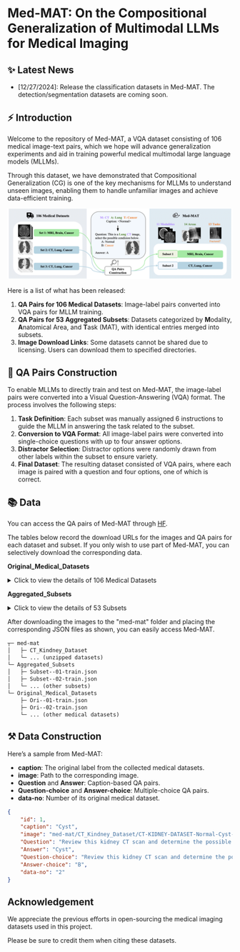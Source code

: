 # Med-MAT: On the Compositional Generalization of Multimodal LLMs for Medical Imaging

## ✨ Latest News
- [12/27/2024]: Release the classification datasets in Med-MAT. The detection/segmentation datasets are coming soon.

## ⚡ Introduction
Welcome to the repository of Med-MAT, a VQA dataset consisting of 106 medical image-text pairs, which we hope will advance generalization experiments and aid in training powerful medical multimodal large language models (MLLMs).

Through this dataset, we have demonstrated that Compositional Generalization (CG) is one of the key mechanisms for MLLMs to understand unseen images, enabling them to handle unfamiliar images and achieve data-efficient training.

<div align=center>
<img src="assets/process-medmat.jpg" width = "800" alt="medmat" align=center/>
</div>

Here is a list of what has been released:

1. **QA Pairs for 106 Medical Datasets**: Image-label pairs converted into VQA pairs for MLLM training.
2. **QA Pairs for 53 Aggregated Subsets**: Datasets categorized by **M**odality, **A**natomical Area, and **T**ask (MAT), with identical entries merged into subsets.
3. **Image Download Links**: Some datasets cannot be shared due to licensing. Users can download them to specified directories.


## 💭 QA Pairs Construction

To enable MLLMs to directly train and test on Med-MAT, the image-label pairs were converted into a Visual Question-Answering (VQA) format. The process involves the following steps:
1. **Task Definition**: Each subset was manually assigned 6 instructions to guide the MLLM in answering the task related to the subset.
2. **Conversion to VQA Format**: All image-label pairs were converted into single-choice questions with up to four answer options.
3. **Distractor Selection**: Distractor options were randomly drawn from other labels within the subset to ensure variety.
4. **Final Dataset**: The resulting dataset consisted of VQA pairs, where each image is paired with a question and four options, one of which is correct.


## 📚 Data

You can access the QA pairs of Med-MAT through [HF](https://huggingface.co/datasets/FreedomIntelligence/Med-MAT).

The tables below record the download URLs for the images and QA pairs for each dataset and subset. If you only wish to use part of Med-MAT, you can selectively download the corresponding data.

**Original_Medical_Datasets**
<details>
<summary>Click to view the details of 106 Medical Datasets</summary>

| **No.** | **Name with link** | **Modality** | **Area** | **Task** | **QA** |
| ------ | ------- | ------- | -------- | -------- | -------- |
| 1 |[Intel and MobileODT Cervical Screening](https://www.kaggle.com/competitions/intel-mobileodt-cervical-cancer-screening/data)|Co|Cervix|Cervix Type in Screening|[HF](https://huggingface.co/datasets/FreedomIntelligence/Med-MAT/blob/main/Original_Medical_Datasets/ori--01-train.json)|
| 2 |[CT Kindney Dataset](https://www.kaggle.com/datasets/nazmul0087/ct-kidney-dataset-normal-cyst-tumor-and-stone)|CT|Kidney|Normal or Cyst or Tumor|[HF](https://huggingface.co/datasets/FreedomIntelligence/Med-MAT/blob/main/Original_Medical_Datasets/ori--02-train.json)|
| 3 |[SARS-COV-2 Ct-Scan](https://www.kaggle.com/datasets/plameneduardo/sarscov2-ctscan-dataset)|CT|Lung|COVID19, Classification Dataset|[HF](https://huggingface.co/datasets/FreedomIntelligence/Med-MAT/blob/main/Original_Medical_Datasets/ori--03-train.json)|
| 4 |[COVID CT COVID-CT](https://tianchi.aliyun.com/dataset/106604)|CT|Lung|COVID19, Classification Dataset.|[HF](https://huggingface.co/datasets/FreedomIntelligence/Med-MAT/blob/main/Original_Medical_Datasets/ori--04-train.json)|
| 5 |[Chest CT-Scan](https://tianchi.aliyun.com/dataset/93929)|CT|Lung|Cancer, 3 Cancer Categories, Multiple Classification Dataset|[HF](https://huggingface.co/datasets/FreedomIntelligence/Med-MAT/blob/main/Original_Medical_Datasets/ori--05-train.json)|
| 6 |[COVID-19-CT SCAN IMAGES](https://tianchi.aliyun.com/dataset/93666)|CT|Lung|COVID19, Classification|[HF](https://huggingface.co/datasets/FreedomIntelligence/Med-MAT/blob/main/Original_Medical_Datasets/ori--06-train.json)|
| 7 |[Head CT](https://www.kaggle.com/datasets/felipekitamura/head-ct-hemorrhage?select=labels.csv)|CT|Brain|Head Hemorrhage|[HF](https://huggingface.co/datasets/FreedomIntelligence/Med-MAT/blob/main/Original_Medical_Datasets/ori--07-train.json)|
| 8 |[CT of Brain](https://www.kaggle.com/datasets/trainingdatapro/computed-tomography-ct-of-the-brain)|CT|Brain|Head Cancer|[HF](https://huggingface.co/datasets/FreedomIntelligence/Med-MAT/blob/main/Original_Medical_Datasets/ori--08-train.json)|
| 9 |[MED-NODE](https://www.cs.rug.nl/~imaging/databases/melanoma_naevi/)|Der|Skin|Melanoma or Naevus|[HF](https://huggingface.co/datasets/FreedomIntelligence/Med-MAT/blob/main/Original_Medical_Datasets/ori--09-train.json)|
| 10 |[ISIC 2020](https://challenge2020.isic-archive.com/)|Der|Skin|Melanoma, Benign or Malignant|[HF](https://huggingface.co/datasets/FreedomIntelligence/Med-MAT/blob/main/Original_Medical_Datasets/ori--10-train.json)|
| 11 |[PED-UFES-20](https://data.mendeley.com/datasets/zr7vgbcyr2/1)|Der|Skin|Skin Multi Classification|[HF](https://huggingface.co/datasets/FreedomIntelligence/Med-MAT/blob/main/Original_Medical_Datasets/ori--11-train.json)|
| 12 |[Web-scraped Skin Image](https://www.kaggle.com/datasets/arafathussain/monkeypox-skin-image-dataset-2022)|Der|Skin|Skin Desease Multi Classification|[HF](https://huggingface.co/datasets/FreedomIntelligence/Med-MAT/blob/main/Original_Medical_Datasets/ori--12-train.json)|
| 13 |[ISBI 2016](https://www.kaggle.com/datasets/angelachristabel/isbi-2016?select=Training_GroundTruth.csv)|Der|Skin|Skin Lesion Classification|[HF](https://huggingface.co/datasets/FreedomIntelligence/Med-MAT/blob/main/Original_Medical_Datasets/ori--13-train.json)|
| 14 |[ISIC 2019](https://www.kaggle.com/datasets/andrewmvd/isic-2019)|Der|Skin|Skin Desease Multi Classification|[HF](https://huggingface.co/datasets/FreedomIntelligence/Med-MAT/blob/main/Original_Medical_Datasets/ori--14-train.json)|
| 15 |[Skin Cancer ISIC](https://www.kaggle.com/datasets/nodoubttome/skin-cancer9-classesisic)|Der|Skin|Skin Cancer Multi Classification|[HF](https://huggingface.co/datasets/FreedomIntelligence/Med-MAT/blob/main/Original_Medical_Datasets/ori--15-train.json)|
| 16 |[Dental Condition Dataset](https://www.kaggle.com/datasets/salmansajid05/oral-diseases/data)|DP|Teeth|Teeth condition classification|[HF](https://huggingface.co/datasets/FreedomIntelligence/Med-MAT/blob/main/Original_Medical_Datasets/ori--16-train.json)|
| 17 |[Oral Cancer Dataset](https://www.kaggle.com/datasets/zaidpy/oral-cancer-dataset)|DP|Teeth|Oral cancer Classification|[HF](https://huggingface.co/datasets/FreedomIntelligence/Med-MAT/blob/main/Original_Medical_Datasets/ori--17-train.json)|
| 18 |[The Nerthus Dataset](https://datasets.simula.no/nerthus/)|End|Intestine|Cleanliness level|[HF](https://huggingface.co/datasets/FreedomIntelligence/Med-MAT/blob/main/Original_Medical_Datasets/ori--18-train.json)|
| 19 |[Endoscopic Bladder Tissue](https://commons.datacite.org/doi.org/10.5281/zenodo.7741475)|End|Bladder|Canser Degree Classification|[HF](https://huggingface.co/datasets/FreedomIntelligence/Med-MAT/blob/main/Original_Medical_Datasets/ori--19-train.json)|
| 20 |[Kvasir](https://www.kaggle.com/datasets/meetnagadia/kvasir-dataset)|End|Intestine|Multi Disease Classification|[HF](https://huggingface.co/datasets/FreedomIntelligence/Med-MAT/blob/main/Original_Medical_Datasets/ori--20-train.json)|
| 21 |[ACRIMA](https://figshare.com/s/c2d31f850af14c5b5232)|FP|Fundus|Glaucoma|[HF](https://huggingface.co/datasets/FreedomIntelligence/Med-MAT/blob/main/Original_Medical_Datasets/ori--21-train.json)|
| 22 |[Augemnted ocular diseases AOD](https://www.kaggle.com/datasets/nurmukhammed7/augemnted-ocular-diseases)|FP|Fundus|Multi Classification of eye diseases|[HF](https://huggingface.co/datasets/FreedomIntelligence/Med-MAT/blob/main/Original_Medical_Datasets/ori--22-train.json)|
| 23 |[JSIEC](https://www.kaggle.com/datasets/linchundan/fundusimage1000)|FP|Fundus|Multi Classification of eye diseases|[HF](https://huggingface.co/datasets/FreedomIntelligence/Med-MAT/blob/main/Original_Medical_Datasets/ori--23-train.json)|
| 24 |[Multi-Label Retinal Diseases](https://data.mendeley.com/datasets/pc4mb3h8hz/1)|FP|Fundus|Multi Classification of eye diseases|[HF](https://huggingface.co/datasets/FreedomIntelligence/Med-MAT/blob/main/Original_Medical_Datasets/ori--24-train.json)|
| 25 |[RFMiD 2.0](https://github.com/openmedlab/Awesome-Medical-Dataset/blob/main/resources/RFMiD.md)|FP|Fundus|Multi Classification of eye diseases|[HF](https://huggingface.co/datasets/FreedomIntelligence/Med-MAT/blob/main/Original_Medical_Datasets/ori--25-train.json)|
| 26 |[ToxoFundus(Data Processed Paper)](https://www.kaggle.com/datasets/nafin59/ocular-toxoplasmosis-fundus-images-dataset)|FP|Fundus|Ocular toxoplasmosis|[HF](https://huggingface.co/datasets/FreedomIntelligence/Med-MAT/blob/main/Original_Medical_Datasets/ori--26-train.json)|
| 27 |[ToxoFundus(Data Raw 6class All)](https://www.kaggle.com/datasets/nafin59/ocular-toxoplasmosis-fundus-images-dataset)|FP|Fundus|Ocular toxoplasmosis|[HF](https://huggingface.co/datasets/FreedomIntelligence/Med-MAT/blob/main/Original_Medical_Datasets/ori--27-train.json)|
| 28 |[Adam dataset](https://www.kaggle.com/datasets/xiaoliang2121/adamdataset)|FP|Fundus|Age-related Macular Degeneration|[HF](https://huggingface.co/datasets/FreedomIntelligence/Med-MAT/blob/main/Original_Medical_Datasets/ori--28-train.json)|
| 29 |[APTOS 2019 Blindness](https://www.kaggle.com/competitions/aptos2019-blindness-detection)|FP|Fundus|Blindness Level Identification 0~4|[HF](https://huggingface.co/datasets/FreedomIntelligence/Med-MAT/blob/main/Original_Medical_Datasets/ori--29-train.json)|
| 30 |[DRIMBD](https://www.kaggle.com/datasets/subhajournal/drimdb-diabetic-retinopathy-images-database)|FP|Fundus|Quality Testing of Retinal Images|[HF](https://huggingface.co/datasets/FreedomIntelligence/Med-MAT/blob/main/Original_Medical_Datasets/ori--30-train.json)|
| 31 |[Glaucoma Detection](https://www.kaggle.com/datasets/sshikamaru/glaucoma-detection)|FP|Fundus|Glaucoma Classification|[HF](https://huggingface.co/datasets/FreedomIntelligence/Med-MAT/blob/main/Original_Medical_Datasets/ori--31-train.json)|
| 32 |[AIROGS](https://zenodo.org/records/93241)|FP|Fundus|Glaucoma Classification|[HF](https://huggingface.co/datasets/FreedomIntelligence/Med-MAT/blob/main/Original_Medical_Datasets/ori--32-train.json)|
| 33 |[ICPR-HEp-2](https://github.com/KaikaiZhao/HEp-2_cell_classification)|Mic|Cell|Multi Classification|[HF](https://huggingface.co/datasets/FreedomIntelligence/Med-MAT/blob/main/Original_Medical_Datasets/ori--33-train.json)|
| 34 |[SICAPv2](https://data.mendeley.com/datasets/9xxm58dvs3/1)|Mic|Cell|Cancer Degree Classification|[HF](https://huggingface.co/datasets/FreedomIntelligence/Med-MAT/blob/main/Original_Medical_Datasets/ori--34-train.json)|
| 35 |[Blood Cell Images](https://www.kaggle.com/datasets/paultimothymooney/blood-cells)|Mic|Cell|Blood Cell Classificaion (Multi)|[HF](https://huggingface.co/datasets/FreedomIntelligence/Med-MAT/blob/main/Original_Medical_Datasets/ori--35-train.json)|
| 36 |[BreakHis](https://www.kaggle.com/datasets/ambarish/breakhis)|Mic|Cell|Cell type and beginormag|[HF](https://huggingface.co/datasets/FreedomIntelligence/Med-MAT/blob/main/Original_Medical_Datasets/ori--36-train.json)|
| 37 |[Chaoyang](https://bupt-ai-cz.github.io/HSA-NRL/)|Mic|Cell|Multi Classification of pathologists|[HF](https://huggingface.co/datasets/FreedomIntelligence/Med-MAT/blob/main/Original_Medical_Datasets/ori--37-train.json)|
| 38 |[HuSHeM](https://data.mendeley.com/datasets/tt3yj2pf38/3)|Mic|Cell|Sperm Head Morphology Classificaion|[HF](https://huggingface.co/datasets/FreedomIntelligence/Med-MAT/blob/main/Original_Medical_Datasets/ori--38-train.json)|
| 39 |[Bone Marrow Cell Classification](https://www.kaggle.com/datasets/andrewmvd/bone-marrow-cell-classification)|Mic|Cell|Bone Marrow Cell Classification|[HF](https://huggingface.co/datasets/FreedomIntelligence/Med-MAT/blob/main/Original_Medical_Datasets/ori--39-train.json)|
| 40 |[NCT-CRC-HE-100K](https://zenodo.org/records/1214456)|Mic|Cell|Multi Classification|[HF](https://huggingface.co/datasets/FreedomIntelligence/Med-MAT/blob/main/Original_Medical_Datasets/ori--40-train.json)|
| 41 |[Malignant Lymphoma Classification](https://www.kaggle.com/datasets/andrewmvd/malignant-lymphoma-classification)|Mic|Cell|Multi Classification|[HF](https://huggingface.co/datasets/FreedomIntelligence/Med-MAT/blob/main/Original_Medical_Datasets/ori--41-train.json)|
| 42 |[Histopathologic Cancer Detection](https://www.kaggle.com/c/histopathologic-cancer-detection/data)|Mic|Cell|Cancer Classification|[HF](https://huggingface.co/datasets/FreedomIntelligence/Med-MAT/blob/main/Original_Medical_Datasets/ori--42-train.json)|
| 43 |[LC25000](https://www.kaggle.com/datasets/xilezhu/lc25000)|Mic|Cell|Multi Classification of Lung and Colon|[HF](https://huggingface.co/datasets/FreedomIntelligence/Med-MAT/blob/main/Original_Medical_Datasets/ori--43-train.json)|
| 44 |[Brain Tumor 17 Classes](https://www.kaggle.com/datasets/fernando2rad/brain-tumor-mri-images-17-classes)|MRI|Brain|Multi Classification|[HF](https://huggingface.co/datasets/FreedomIntelligence/Med-MAT/blob/main/Original_Medical_Datasets/ori--44-train.json)|
| 45 |[Tumor Classification](https://www.kaggle.com/datasets/masoudnickparvar/brain-tumor-mri-dataset)|MRI|Brain|Pituitary or Glioma or Meningioma or Notumor|[HF](https://huggingface.co/datasets/FreedomIntelligence/Med-MAT/blob/main/Original_Medical_Datasets/ori--45-train.json)|
| 46 |[Malignant Lymphoma Classification](https://www.kaggle.com/datasets/andrewmvd/malignant-lymphoma-classification)|OCT|Retina|Multi Classification of eye diseases|[HF](https://huggingface.co/datasets/FreedomIntelligence/Med-MAT/blob/main/Original_Medical_Datasets/ori--46-train.json)|
| 47 |[Retinal OCT-C8](https://www.kaggle.com/datasets/obulisainaren/retinal-oct-c8)|OCT|Retina|Multi Classification of eye diseases|[HF](https://huggingface.co/datasets/FreedomIntelligence/Med-MAT/blob/main/Original_Medical_Datasets/ori--47-train.json)|
| 48 |[BUSI](https://www.kaggle.com/datasets/sabahesaraki/breast-ultrasound-images-dataset)|US|Breast|Breast Cancer|[HF](https://huggingface.co/datasets/FreedomIntelligence/Med-MAT/blob/main/Original_Medical_Datasets/ori--48-train.json)|
| 49 |[Digital Knee X-Ray Images](https://data.mendeley.com/datasets/t9ndx37v5h/1)|X-Ray|Bones|Degree Classification of Knee|[HF](https://huggingface.co/datasets/FreedomIntelligence/Med-MAT/blob/main/Original_Medical_Datasets/ori--49-train.json)|
| 50 |[Bone Fracture Multi-Region X-ray Data](https://www.kaggle.com/datasets/preetviradiya/brian-tumor-dataset)|X-Ray|Bones|Fractured Classification|[HF](https://huggingface.co/datasets/FreedomIntelligence/Med-MAT/blob/main/Original_Medical_Datasets/ori--50-train.json)|
| 51 |[Fracture detection](https://www.kaggle.com/datasets/devbatrax/fracture-detection-using-x-ray-images)|X-Ray|Bones|Fractured Classification|[HF](https://huggingface.co/datasets/FreedomIntelligence/Med-MAT/blob/main/Original_Medical_Datasets/ori--51-train.json)|
| 52 |[The vertebrae X-ray image](https://www.kaggle.com/datasets/yasserhessein/the-vertebrae-xray-images)|X-Ray|Bones|Vertebrae|[HF](https://huggingface.co/datasets/FreedomIntelligence/Med-MAT/blob/main/Original_Medical_Datasets/ori--52-train.json)|
| 53 |[Knee Osteoarthritis Dataset](https://www.kaggle.com/datasets/shashwatwork/knee-osteoarthritis-dataset-with-severity)|X-Ray|Bones|Knee Osteoarthritis with severity grading|[HF](https://huggingface.co/datasets/FreedomIntelligence/Med-MAT/blob/main/Original_Medical_Datasets/ori--53-train.json)|
| 54 |[Shenzhen Chest X-Ray Set](https://lhncbc.nlm.nih.gov/LHC-downloads/downloads.html#tuberculosis-image-data-sets)|X-Ray|Lung|COVID19, Classification Dataset.|[HF](https://huggingface.co/datasets/FreedomIntelligence/Med-MAT/blob/main/Original_Medical_Datasets/ori--54-train.json)|
| 55 |[Chest X-ray PD](https://data.mendeley.com/datasets/jctsfj2sfn/1)|X-Ray|Lung|COVID and Pneumonia|[HF](https://huggingface.co/datasets/FreedomIntelligence/Med-MAT/blob/main/Original_Medical_Datasets/ori--55-train.json)|
| 56 |[COVID-19 CHEST X-RAY DATABASE](https://www.heywhale.com/mw/dataset/6027caee891f960015c863d7/content)|X-Ray|Lung|COVID and Pneumonia|[HF](https://huggingface.co/datasets/FreedomIntelligence/Med-MAT/blob/main/Original_Medical_Datasets/ori--56-train.json)|
|  |[COVIDGR](https://github.com/ari-dasci/covidgr)|X-Ray|Lung|COVID19, Classification|[HF](https://huggingface.co/datasets/FreedomIntelligence/Med-MAT/blob/main/Original_Medical_Datasets/ori--57-train.json)|
| 58 |[MIAS](https://www.kaggle.com/datasets/kmader/mias-mammography)|X-Ray|Breast|Multi Classification of Breast|[HF](https://huggingface.co/datasets/FreedomIntelligence/Med-MAT/blob/main/Original_Medical_Datasets/ori--58-train.json)|
| 59 |[Tuberculosis Chest X-Ray Database](https://www.kaggle.com/datasets/tawsifurrahman/tuberculosis-tb-chest-xray-dataset)|X-Ray|Lung|Tuberculosis|[HF](https://huggingface.co/datasets/FreedomIntelligence/Med-MAT/blob/main/Original_Medical_Datasets/ori--59-train.json)|
| 60 |[Pediatric Pneumonia Chest X-Ray](https://www.kaggle.com/datasets/andrewmvd/pediatric-pneumonia-chest-xray)|X-Ray|Lung|Pneumonia Classification|[HF](https://huggingface.co/datasets/FreedomIntelligence/Med-MAT/blob/main/Original_Medical_Datasets/ori--60-train.json)|
| 61 |[Random Sample of NIH Chest X-Ray Dataset](https://www.kaggle.com/datasets/nih-chest-xrays/sample)|X-Ray|Chest|Multi Classificaiton of Chest|[HF](https://huggingface.co/datasets/FreedomIntelligence/Med-MAT/blob/main/Original_Medical_Datasets/ori--61-train.json)|
| 62 |[CoronaHack-Chest X-Ray](https://www.kaggle.com/datasets/praveengovi/coronahack-chest-xraydataset)|X-Ray|Lung|Pnemonia Classifcition with Virus type|[HF](https://huggingface.co/datasets/FreedomIntelligence/Med-MAT/blob/main/Original_Medical_Datasets/ori--62-train.json)|
| 63 |[Brain Tumor Dataset](https://www.kaggle.com/datasets/preetviradiya/brian-tumor-dataset)|X-Ray|Brain|Tumor Classification|[HF](https://huggingface.co/datasets/FreedomIntelligence/Med-MAT/blob/main/Original_Medical_Datasets/ori--63-train.json)|
| 64 |[Fitzpatrick 17k (Nine Labels)](https://github.com/mattgroh/fitzpatrick17k)|Der|Skin|Multi Classification|[HF](https://huggingface.co/datasets/FreedomIntelligence/Med-MAT/blob/main/Original_Medical_Datasets/ori--64-train.json)|
| 65 |[BioMediTech](https://figshare.com/s/d6fb591f1beb4f8efa6f)|Mic|Cell|Multi Classification|[HF](https://huggingface.co/datasets/FreedomIntelligence/Med-MAT/blob/main/Original_Medical_Datasets/ori--65-train.json)|
| 66 |[Diabetic retinopathy](https://zenodo.org/records/4891308)|FP|Fundus|Diabetic Retinopathy Level|[HF](https://huggingface.co/datasets/FreedomIntelligence/Med-MAT/blob/main/Original_Medical_Datasets/ori--66-train.json)|
| 67 |[Leukemia](https://tianchi.aliyun.com/dataset/90101/notebook)|Mic|Cell|Cancer Classification|[HF](https://huggingface.co/datasets/FreedomIntelligence/Med-MAT/blob/main/Original_Medical_Datasets/ori--67-train.json)|
| 68 |[ODIR-5K](https://odir2019.grand-challenge.org/introduction/)|FP|Fundus|Multiple Labels Classification|[HF](https://huggingface.co/datasets/FreedomIntelligence/Med-MAT/blob/main/Original_Medical_Datasets/ori--68-train.json)|
| 69 |[Arthrosis](https://aistudio.baidu.com/datasetdetail/69582/0)|X-Ray|Bones|Bone Age Classification|[HF](https://huggingface.co/datasets/FreedomIntelligence/Med-MAT/blob/main/Original_Medical_Datasets/ori--69-train.json)|
| 70 |[HSA-NRL](https://bupt-ai-cz.github.io/HSA-NRL/)|Mic|Cell|Multi Classification of pathologists|[HF](https://huggingface.co/datasets/FreedomIntelligence/Med-MAT/blob/main/Original_Medical_Datasets/ori--70-train.json)|
| 71 |[ISIC 2018 (Task 3)](https://challenge.isic-archive.com/data/#2018)|Der|Skin|Multi Classification|[HF](https://huggingface.co/datasets/FreedomIntelligence/Med-MAT/blob/main/Original_Medical_Datasets/ori--71-train.json)|
| 72 |[ISIC 2017 (Task 3)](https://challenge.isic-archive.com/data/#2018)|Der|Skin|Multi Classification|[HF](https://huggingface.co/datasets/FreedomIntelligence/Med-MAT/blob/main/Original_Medical_Datasets/ori--72-train.json)|
| 73 |[ChestX-Det](https://opendatalab.com/OpenDataLab/ChestX-Det)|X-Ray|Chest|Multi Classification|[HF](https://huggingface.co/datasets/FreedomIntelligence/Med-MAT/blob/main/Original_Medical_Datasets/ori--73-train.json)|
| 74 |[Monkeypox Skin Lesion Dataset](https://www.kaggle.com/datasets/nafin59/monkeypox-skin-lesion-dataset)|Der|Skin|Only Monkeypox|[HF](https://huggingface.co/datasets/FreedomIntelligence/Med-MAT/blob/main/Original_Medical_Datasets/ori--74-train.json)|
| 75 |[Cataract Dataset](https://www.kaggle.com/datasets/jr2ngb/cataractdataset)|FP|Fundus|Multi Classification|[HF](https://huggingface.co/datasets/FreedomIntelligence/Med-MAT/blob/main/Original_Medical_Datasets/ori--75-train.json)|
| 76 |[ChestX-rays IndianaUniversity](https://www.kaggle.com/datasets/raddar/chest-xrays-indiana-university?select=indiana_reports.csv)|X-Ray|Chest|Multi-label Classification|[HF](https://huggingface.co/datasets/FreedomIntelligence/Med-MAT/blob/main/Original_Medical_Datasets/ori--76-train.json)|
| 77 |[CheXpert v1.0 small](https://www.kaggle.com/datasets/willarevalo/chexpert-v10-small)|X-Ray|Chest|Multi-label Classification|[HF](https://huggingface.co/datasets/FreedomIntelligence/Med-MAT/blob/main/Original_Medical_Datasets/ori--77-train.json)|
| 78 |[CBIS-DDSM](https://www.kaggle.com/datasets/awsaf49/cbis-ddsm-breast-cancer-image-dataset)|X-Ray|Breast|Multi Classification|[HF](https://huggingface.co/datasets/FreedomIntelligence/Med-MAT/blob/main/Original_Medical_Datasets/ori--78-train.json)|
| 79 |[NLM-TB](https://www.kaggle.com/datasets/nurkaraca/nlm-montgomerycxrset)|X-Ray|Lung|Tuberculosis|[HF](https://huggingface.co/datasets/FreedomIntelligence/Med-MAT/blob/main/Original_Medical_Datasets/ori--79-train.json)|
| 80 |[ChestXray-NIHCC](https://nihcc.app.box.com/v/ChestXray-NIHCC/folder/36938765345)|X-Ray|Chest|Multi-label Classification|[HF](https://huggingface.co/datasets/FreedomIntelligence/Med-MAT/blob/main/Original_Medical_Datasets/ori--80-train.json)|
| 81 |[COVIDx CXR-4](https://www.kaggle.com/datasets/andyczhao/covidx-cxr2)|X-Ray|Lung|COVID19, Classification|[HF](https://huggingface.co/datasets/FreedomIntelligence/Med-MAT/blob/main/Original_Medical_Datasets/ori--81-train.json)|
| 82 |[VinDr-Mammo](https://www.kaggle.com/datasets/ssmann/vindr-mammo-dataset)|X-Ray|Breast|Multi-label Classification|[HF](https://huggingface.co/datasets/FreedomIntelligence/Med-MAT/blob/main/Original_Medical_Datasets/ori--82-train.json)|
| 83 |[PBC dataset normal DIB](https://data.mendeley.com/datasets/snkd93bnjr/1)|Mic|Cell|Multi Classification|[HF](https://huggingface.co/datasets/FreedomIntelligence/Med-MAT/blob/main/Original_Medical_Datasets/ori--83-train.json)|
| 84 |[Human Protein Atlas](https://www.kaggle.com/competitions/hpa-single-cell-image-classification/data?select=train.csv)|Mic|Cell|Multi-label Classification (Only green)|[HF](https://huggingface.co/datasets/FreedomIntelligence/Med-MAT/blob/main/Original_Medical_Datasets/ori--84-train.json)|
| 85 |[RSNA Pneumonia Detection Challenge 2018](https://www.rsna.org/rsnai/ai-image-challenge/rsna-pneumonia-detection-challenge-2018)|X-Ray|Chest|Multi-label Classification|[HF](https://huggingface.co/datasets/FreedomIntelligence/Med-MAT/blob/main/Original_Medical_Datasets/ori--85-train.json)|
| 86 |[VinDr-SpineXR](https://www.physionet.org/content/vindr-spinexr/1.0.0/)|X-Ray|Bones|Multi Classification of Bones Diseases|[HF](https://huggingface.co/datasets/FreedomIntelligence/Med-MAT/blob/main/Original_Medical_Datasets/ori--86-train.json)|
| 87 |[VinDr-PCXR](https://physionet.org/content/vindr-pcxr/1.0.0/)|X-Ray|Chest|Multi-label Classification|[HF](https://huggingface.co/datasets/FreedomIntelligence/Med-MAT/blob/main/Original_Medical_Datasets/ori--87-train.json)|
| 88 |[PH2](https://paperswithcode.com/dataset/ph2)|Der|Skin|Melanoma Segmentation|TODO|
| 89 |[ISBI 2016 (Task3B)](https://www.kaggle.com/datasets/angelachristabel/isbi-2016?select=Training_GroundTruth.csv)|Der|Skin|Melanoma Segmentation|TODO|
| 90 |[ISIC 2016 (Task 1)](https://challenge.isic-archive.com/data/#2018)|Der|Skin|Melanoma Segmentation|TODO|
| 91 |[ISIC 2017](https://challenge.isic-archive.com/data/#2018)|Der|Skin|Melanoma Segmentation|TODO|
| 92 |[CVC-ClinicDB](https://polyp.grand-challenge.org/CVCClinicDB/)|End|Intestine|Polyp Segmentation|TODO|
| 93 |[Kvasir-SEG](https://datasets.simula.no/kvasir-seg/)|End|Intestine|Polyp segmentation|TODO|
| 94 |[m2caiseg](https://www.kaggle.com/datasets/salmanmaq/m2caiseg)|End|Intestine|Surgical Instrument Segmentation|TODO|
| 95 |[EDD 2020](https://edd2020.grand-challenge.org/Data/)|End|Intestine|Multiple Diseases Segmentation in Intestine|TODO|
| 96 |[SICAPv2](https://data.mendeley.com/datasets/9xxm58dvs3/1)|Mic|Cell|Cancer Cells Segmentation|TODO|
| 97 |[BUSI](https://www.kaggle.com/datasets/sabahesaraki/breast-ultrasound-images-dataset)|Ultrasound|Breast|Cancer Segmentation|TODO|
| 98 |[TN3K](https://github.com/haifangong/TRFE-Net-for-thyroid-nodule-segmentation)|Ultrasound|Thyroid|Thyroid Nodule Segmentation|TODO|
| 99 |[NLM-TB](https://openi.nlm.nih.gov/imgs/collections/NLM-MontgomeryCXRSet.zip)|X-Ray|Lung|Lung Segmentation (With left or right)|TODO|
| 100 |[VinDr-SpineXR](https://www.physionet.org/content/vindr-spinexr/1.0.0/)|X-Ray|Bones|Spinal X-ray Anaomaly Detection|TODO|
| 101 |[VinDr-PCXR](https://physionet.org/content/vindr-pcxr/1.0.0/)|X-Ray|Chest|Multiple Diseases Segmentation in Chest|TODO|
| 102 |[ChestX-Det](https://opendatalab.com/OpenDataLab/ChestX-Det)|X-Ray|Chest|Multiple Diseases Segmentation in Chest|TODO|
| 103 |[UW-Madison Gl Tract Image Segmentation](https://www.kaggle.com/competitions/uw-madison-gi-tract-image-segmentation/overview)|MRI|Intestine|Surgical Instrument Segmentation|TODO|
| 104 |[Duke Liver Dataset MRI v1](https://zenodo.org/records/7774566)|MRI|Liver|Liver Segmentation|TODO|
| 105 |[Duke Liver Dataset MRI v2](https://zenodo.org/records/7774566)|MRI|Liver|Liver Segmentation|TODO|
| 106 |[SIIM-ACR Pneumothorax Segmentation](https://www.kaggle.com/c/siim-acr-pneumothorax-segmentation)|X-Ray|Lung|Pneumothorax Segmentation|TODO|
| 107 |[FIVES](https://figshare.com/articles/figure/FIVES_A_Fundus_Image_Dataset_for_AI-based_Vessel_Segmentation/19688169/1?file=34969398)|FP|Fundus|Fundus Vascular Segmentation|TODO|
| 108 |[RIM-ONE DL](https://github.com/miag-ull/rim-one-dl?tab=readme-ov-file)|FP|Fundus|Optic Disc and Cup Segmentation|TODO|
| 109 |[PALM19](https://ieee-dataport.org/documents/palm-pathologic-myopia-challenge)|FP|Fundus|Optic Disc Segmentation|TODO|
  
</details>

**Aggregated_Subsets**
<details>
  <summary>Click to view the details of 53 Subsets</summary>

| **No.**| **Modality** | **Area** | **Task** | **QA** |
| ------ | ------- | -------- | -------- | -------- |
|01 | Co | Cervix | Cervical Picture Quality Evaluation |[HF](https://huggingface.co/datasets/FreedomIntelligence/Med-MAT/blob/main/Aggregated_Subsets/Subset--01-train.json)|
|02 | CT | Kidney | Kidney Diseases Classification |[HF](https://huggingface.co/datasets/FreedomIntelligence/Med-MAT/blob/main/Aggregated_Subsets/Subset--02-train.json)|
|03 | CT | Lung | COVID-19 Classification |[HF](https://huggingface.co/datasets/FreedomIntelligence/Med-MAT/blob/main/Aggregated_Subsets/Subset--03-train.json)|
|04 | CT | Lung | Lung Cancer Classification |[HF](https://huggingface.co/datasets/FreedomIntelligence/Med-MAT/blob/main/Aggregated_Subsets/Subset--04-train.json)|
|05 | CT | Brain | Brain Hemorrhage Classification |[HF](https://huggingface.co/datasets/FreedomIntelligence/Med-MAT/blob/main/Aggregated_Subsets/Subset--05-train.json)|
|06 | CT | Brain | Brain Cancer Classification |[HF](https://huggingface.co/datasets/FreedomIntelligence/Med-MAT/blob/main/Aggregated_Subsets/Subset--06-train.json)|
|07 | Der | Skin | Melanoma Type Classification |[HF](https://huggingface.co/datasets/FreedomIntelligence/Med-MAT/blob/main/Aggregated_Subsets/Subset--07-train.json)|
|08 | Der | Skin | Skin Diseases Classification |[HF](https://huggingface.co/datasets/FreedomIntelligence/Med-MAT/blob/main/Aggregated_Subsets/Subset--08-train.json)|
|09 | DP | Mouth | Teeth Condition Classification |[HF](https://huggingface.co/datasets/FreedomIntelligence/Med-MAT/blob/main/Aggregated_Subsets/Subset--09-train.json)|
|10 | DP | Mouth | Oral Cancer Classification |[HF](https://huggingface.co/datasets/FreedomIntelligence/Med-MAT/blob/main/Aggregated_Subsets/Subset--10-train.json)|
|11 | End | Intestine | Intestine Cleanliness Level |[HF](https://huggingface.co/datasets/FreedomIntelligence/Med-MAT/blob/main/Aggregated_Subsets/Subset--11-train.json)|
|12 | End | Bladder | Cancer Degree Classification |[HF](https://huggingface.co/datasets/FreedomIntelligence/Med-MAT/blob/main/Aggregated_Subsets/Subset--12-train.json)|
|13 | End | Intestine | Intestine Diseases Classification |[HF](https://huggingface.co/datasets/FreedomIntelligence/Med-MAT/blob/main/Aggregated_Subsets/Subset--13-train.json)|
|14 | FP | Fundus | Eye Diseases Classification |[HF](https://huggingface.co/datasets/FreedomIntelligence/Med-MAT/blob/main/Aggregated_Subsets/Subset--14-train.json)|
|15 | FP | Fundus | Multiple-labels Eye Diseases Classification |[HF](https://huggingface.co/datasets/FreedomIntelligence/Med-MAT/blob/main/Aggregated_Subsets/Subset--15-train.json)|
|16 | FP | Fundus | Blindness Level |[HF](https://huggingface.co/datasets/FreedomIntelligence/Med-MAT/blob/main/Aggregated_Subsets/Subset--16-train.json)|
|17 | FP | Fundus | Retinal Images Quality Evaluation |[HF](https://huggingface.co/datasets/FreedomIntelligence/Med-MAT/blob/main/Aggregated_Subsets/Subset--17-train.json)|
|18 | Mic | Cell | Cell Type Classification |[HF](https://huggingface.co/datasets/FreedomIntelligence/Med-MAT/blob/main/Aggregated_Subsets/Subset--18-train.json)|
|19 | Mic | Cell | Prostate Cancer Degree Classification |[HF](https://huggingface.co/datasets/FreedomIntelligence/Med-MAT/blob/main/Aggregated_Subsets/Subset--19-train.json)|
|20 | Mic | Cell | Multiple-labels Blood Cell Classification |[HF](https://huggingface.co/datasets/FreedomIntelligence/Med-MAT/blob/main/Aggregated_Subsets/Subset--20-train.json)|
|21 | Mic | Cell | Cancer Classification |[HF](https://huggingface.co/datasets/FreedomIntelligence/Med-MAT/blob/main/Aggregated_Subsets/Subset--21-train.json)|
|22 | MRI | Brain | Head Diseases Classification |[HF](https://huggingface.co/datasets/FreedomIntelligence/Med-MAT/blob/main/Aggregated_Subsets/Subset--22-train.json)|
|23 | OCT | Retina | Retina Diseases Classification |[HF](https://huggingface.co/datasets/FreedomIntelligence/Med-MAT/blob/main/Aggregated_Subsets/Subset--23-train.json)|
|24 | US | Breast | Breast Cancer Classification |[HF](https://huggingface.co/datasets/FreedomIntelligence/Med-MAT/blob/main/Aggregated_Subsets/Subset--24-train.json)|
|25 | X-ray | Bones | Degree Classification of Knee |[HF](https://huggingface.co/datasets/FreedomIntelligence/Med-MAT/blob/main/Aggregated_Subsets/Subset--25-train.json)|
|26 | X-ray | Bones | Fractured Classification |[HF](https://huggingface.co/datasets/FreedomIntelligence/Med-MAT/blob/main/Aggregated_Subsets/Subset--26-train.json)|
|27 | X-ray | Bones | Vertebrae Diseases Classification |[HF](https://huggingface.co/datasets/FreedomIntelligence/Med-MAT/blob/main/Aggregated_Subsets/Subset--27-train.json)|
|28 | X-ray | Lung | COVID-19 and Pneumonia Classification |[HF](https://huggingface.co/datasets/FreedomIntelligence/Med-MAT/blob/main/Aggregated_Subsets/Subset--28-train.json)|
|29 | X-ray | Breast | Breast Diseases Classification |[HF](https://huggingface.co/datasets/FreedomIntelligence/Med-MAT/blob/main/Aggregated_Subsets/Subset--29-train.json)|
|30 | X-ray | Lung | Tuberculosis Classification |[HF](https://huggingface.co/datasets/FreedomIntelligence/Med-MAT/blob/main/Aggregated_Subsets/Subset--30-train.json)|
|31 | X-ray | Chest | Multiple-labels Chest Classification |[HF](https://huggingface.co/datasets/FreedomIntelligence/Med-MAT/blob/main/Aggregated_Subsets/Subset--31-train.json)|
|32 | X-ray | Brain | Tumor Classification |[HF](https://huggingface.co/datasets/FreedomIntelligence/Med-MAT/blob/main/Aggregated_Subsets/Subset--32-train.json)|
|33 | Mic | Cell | Multi-labels Diseases |[HF](https://huggingface.co/datasets/FreedomIntelligence/Med-MAT/blob/main/Aggregated_Subsets/Subset--33-train.json)|
|34 | FP | Fundus | Level Identification |[HF](https://huggingface.co/datasets/FreedomIntelligence/Med-MAT/blob/main/Aggregated_Subsets/Subset--34-train.json)|
|35 | X-ray | Bones | Level Identification |[HF](https://huggingface.co/datasets/FreedomIntelligence/Med-MAT/blob/main/Aggregated_Subsets/Subset--35-train.json)|
|36 | X-ray | Bones | Spinal lesion Classification |[HF](https://huggingface.co/datasets/FreedomIntelligence/Med-MAT/blob/main/Aggregated_Subsets/Subset--36-train.json)|
|37 | X-ray | Breast | Multi-labels Diseases |[HF](https://huggingface.co/datasets/FreedomIntelligence/Med-MAT/blob/main/Aggregated_Subsets/Subset--37-train.json)|
|38 | Der | Skin | Lesion Det/Seg |TODO|
|39 | End | Intestine | PolyP Det/Seg |TODO|
|40 | End | Intestine | Surgical Procedures Det/Seg |TODO|
|41 | End | Intestine | Multi-labels Det/Seg |TODO|
|42 | Mic | Cell | Cancer Cell Det/Seg |TODO|
|43 | US | Chest | Cancer Det/Seg |TODO|
|44 | US | Thyroid | Thyroid Nodule Region Det/Seg |TODO|
|45 | MRI | Intestine | Multi-labels Det/Seg |TODO|
|46 | MRI | Liver | Liver Det/Seg |TODO|
|47 | X-ray | Lung | Lung Det/Seg |TODO|
|48 | X-ray | Lung | Pneumothorax Det/Seg |TODO|
|49 | X-ray | Bones | Spinal Anomaly Det |TODO|
|50 | X-ray | Chest | Multi-labels Det |TODO|
|51 | FP | Fundus | Vessel Seg |TODO|
|52 | FP | Fundus | Optic Disc and Cup Seg |TODO|
|53 | FP | Fundus | Optic Disc Seg |TODO|
</details>

After downloading the images to the "med-mat" folder and placing the corresponding JSON files as shown, you can easily access Med-MAT.

```
┬─ med-mat
│   ├─ CT_Kindney_Dataset
│   └─ ... (unzipped datasets)
└─ Aggregated_Subsets
│   ├─ Subset--01-train.json
│   ├─ Subset--02-train.json
│   └─ ... (other subsets)
└─ Original_Medical_Datasets
    ├─ Ori--01-train.json
    ├─ Ori--02-train.json
    └─ ... (other medical datasets)
```

## ⚒️ Data Construction

Here’s a sample from Med-MAT:
- **caption**: The original label from the collected medical datasets.
- **image**: Path to the corresponding image.
- **Question** and **Answer**: Caption-based QA pairs.
- **Question-choice** and **Answer-choice**: Multiple-choice QA pairs.
- **data-no**: Number of its original medical dataset.
```json
{
    "id": 1,
    "caption": "Cyst",
    "image": "med-mat/CT_Kindney_Dataset/CT-KIDNEY-DATASET-Normal-Cyst-Tumor-Stone/CT-KIDNEY-DATASET-Normal-Cyst-Tumor-Stone/Cyst/Cyst- (561).jpg",
    "Question": "Review this kidney CT scan and determine the possible condition it represents.",
    "Answer": "Cyst",
    "Question-choice": "Review this kidney CT scan and determine the possible condition it represents.\nA: Stone\nB: Cyst\nC: Normal\nD: Tumor\nAnswer with the option's letter from the given choices directly.",
    "Answer-choice": "B",
    "data-no": "2"
}
```

## Acknowledgement

We appreciate the previous efforts in open-sourcing the medical imaging datasets used in this project.

Please be sure to credit them when citing these datasets.
